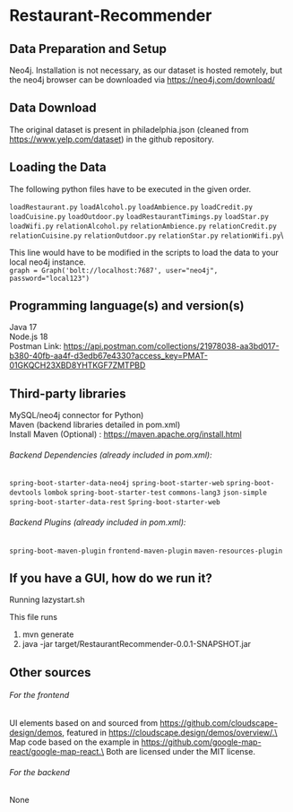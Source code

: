 # Restaurant-Recommender

## Data Preparation and Setup 
Neo4j. Installation is not necessary, as our dataset is hosted remotely, but the neo4j browser can be downloaded via https://neo4j.com/download/

## Data Download
The original dataset is present in philadelphia.json (cleaned from https://www.yelp.com/dataset) in the github repository.

## Loading the Data
The following python files have to be executed in the given order.

```loadRestaurant.py```
```loadAlcohol.py```
```loadAmbience.py```
```loadCredit.py```
```loadCuisine.py```
```loadOutdoor.py```
```loadRestaurantTimings.py```
```loadStar.py```
```loadWifi.py```
```relationAlcohol.py```
```relationAmbience.py```
```relationCredit.py```
```relationCuisine.py```
```relationOutdoor.py```
```relationStar.py```
```relationWifi.py```\

This line would have to be modified in the scripts to load the data to your local neo4j instance.\
```graph = Graph('bolt://localhost:7687', user="neo4j", password="local123")```

## Programming language(s) and version(s) 
Java 17\
Node.js 18\
Postman Link:
https://api.postman.com/collections/21978038-aa3bd017-b380-40fb-aa4f-d3edb67e4330?access_key=PMAT-01GKQCH23XBD8YHTKGF7ZMTPBD


## Third-party libraries
MySQL/neo4j connector for Python)\
Maven (backend libraries detailed in pom.xml)\
Install Maven (Optional) : https://maven.apache.org/install.html

###### Backend Dependencies (already included in pom.xml):
```spring-boot-starter-data-neo4j```
```spring-boot-starter-web```
```spring-boot-devtools```
```lombok```
```spring-boot-starter-test```
```commons-lang3```
```json-simple```
```spring-boot-starter-data-rest```
```Spring-boot-starter-web```

###### Backend Plugins (already included in pom.xml):
```spring-boot-maven-plugin```
```frontend-maven-plugin```
```maven-resources-plugin```

## If you have a GUI, how do we run it? 

Running lazystart.sh 

This file runs 
1. mvn generate  
2. java -jar target/RestaurantRecommender-0.0.1-SNAPSHOT.jar


## Other sources
###### For the frontend
UI elements based on and sourced from https://github.com/cloudscape-design/demos, featured in https://cloudscape.design/demos/overview/.\ 
Map code based on the example in https://github.com/google-map-react/google-map-react.\
Both are licensed under the MIT license. 

###### For the backend
None


